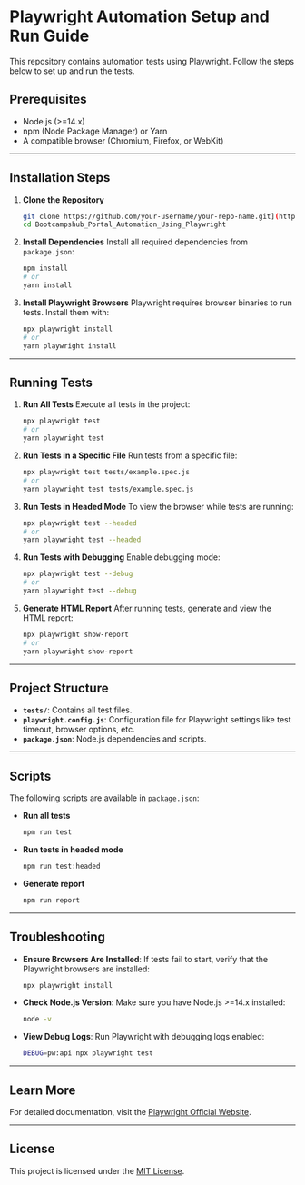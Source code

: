 
# Playwright Automation Setup and Run Guide

This repository contains automation tests using Playwright. Follow the steps below to set up and run the tests.

## Prerequisites

- Node.js (>=14.x)
- npm (Node Package Manager) or Yarn
- A compatible browser (Chromium, Firefox, or WebKit)

---

## Installation Steps

1. **Clone the Repository**
   ```bash
   git clone https://github.com/your-username/your-repo-name.git](https://github.com/mituldas1999/Bootcampshub_Portal_Automation_Using_Playwright
   cd Bootcampshub_Portal_Automation_Using_Playwright
   ```

2. **Install Dependencies**
   Install all required dependencies from `package.json`:
   ```bash
   npm install
   # or
   yarn install
   ```

3. **Install Playwright Browsers**
   Playwright requires browser binaries to run tests. Install them with:
   ```bash
   npx playwright install
   # or
   yarn playwright install
   ```

---

## Running Tests

1. **Run All Tests**
   Execute all tests in the project:
   ```bash
   npx playwright test
   # or
   yarn playwright test
   ```

2. **Run Tests in a Specific File**
   Run tests from a specific file:
   ```bash
   npx playwright test tests/example.spec.js
   # or
   yarn playwright test tests/example.spec.js
   ```

3. **Run Tests in Headed Mode**
   To view the browser while tests are running:
   ```bash
   npx playwright test --headed
   # or
   yarn playwright test --headed
   ```

4. **Run Tests with Debugging**
   Enable debugging mode:
   ```bash
   npx playwright test --debug
   # or
   yarn playwright test --debug
   ```

5. **Generate HTML Report**
   After running tests, generate and view the HTML report:
   ```bash
   npx playwright show-report
   # or
   yarn playwright show-report
   ```

---

## Project Structure

- **`tests/`**: Contains all test files.
- **`playwright.config.js`**: Configuration file for Playwright settings like test timeout, browser options, etc.
- **`package.json`**: Node.js dependencies and scripts.

---

## Scripts

The following scripts are available in `package.json`:

- **Run all tests**
  ```bash
  npm run test
  ```
- **Run tests in headed mode**
  ```bash
  npm run test:headed
  ```
- **Generate report**
  ```bash
  npm run report
  ```

---

## Troubleshooting

- **Ensure Browsers Are Installed**: If tests fail to start, verify that the Playwright browsers are installed:
  ```bash
  npx playwright install
  ```

- **Check Node.js Version**: Make sure you have Node.js >=14.x installed:
  ```bash
  node -v
  ```

- **View Debug Logs**: Run Playwright with debugging logs enabled:
  ```bash
  DEBUG=pw:api npx playwright test
  ```

---

## Learn More

For detailed documentation, visit the [Playwright Official Website](https://playwright.dev/).

---

## License

This project is licensed under the [MIT License](LICENSE).
